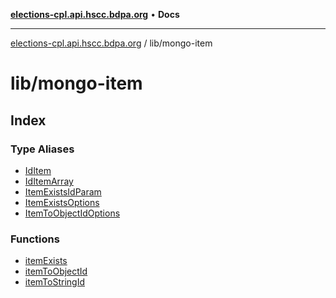 [**elections-cpl.api.hscc.bdpa.org**](../../README.md) • **Docs**

***

[elections-cpl.api.hscc.bdpa.org](../../README.md) / lib/mongo-item

# lib/mongo-item

## Index

### Type Aliases

- [IdItem](type-aliases/IdItem.md)
- [IdItemArray](type-aliases/IdItemArray.md)
- [ItemExistsIdParam](type-aliases/ItemExistsIdParam.md)
- [ItemExistsOptions](type-aliases/ItemExistsOptions.md)
- [ItemToObjectIdOptions](type-aliases/ItemToObjectIdOptions.md)

### Functions

- [itemExists](functions/itemExists.md)
- [itemToObjectId](functions/itemToObjectId.md)
- [itemToStringId](functions/itemToStringId.md)
